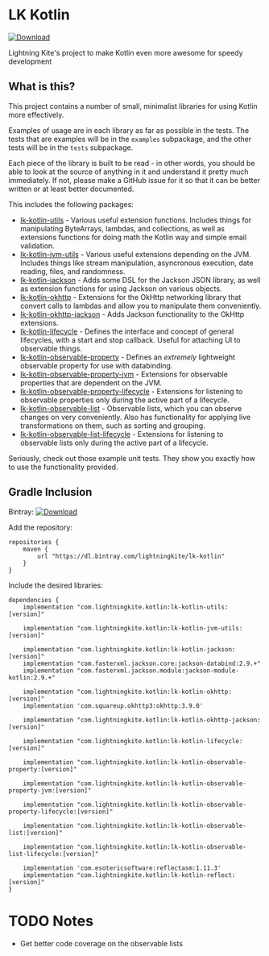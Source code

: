 # LK Kotlin

[ ![Download](https://api.bintray.com/packages/lightningkite/lk-kotlin/lk-kotlin-utils/images/download.svg) ](https://bintray.com/lightningkite/lk-kotlin/lk-kotlin-utils/_latestVersion)

Lightning Kite's project to make Kotlin even more awesome for speedy development

## What is this?

This project contains a number of small, minimalist libraries for using Kotlin more effectively.

Examples of usage are in each library as far as possible in the tests.  The tests that are examples will be in the `examples` subpackage, and the other tests will be in the `tests` subpackage.

Each piece of the library is built to be read - in other words, you should be able to look at the source of anything in it and understand it pretty much immediately.  If not, please make a GitHub issue for it so that it can be better written or at least better documented.

This includes the following packages:

- [lk-kotlin-utils](lk-kotlin-utils/README.md) - Various useful extension functions.  Includes things for manipulating ByteArrays, lambdas, and collections, as well as extensions functions for doing math the Kotlin way and simple email validation.
- [lk-kotlin-jvm-utils](lk-kotlin-jvm-utils/README.md) - Various useful extensions depending on the JVM.  Includes things like stream manipulation, asyncronous execution, date reading, files, and randomness.
- [lk-kotlin-jackson](lk-kotlin-jackson/README.md) - Adds some DSL for the Jackson JSON library, as well as extension functions for using Jackson on various objects.
- [lk-kotlin-okhttp](lk-kotlin-okhttp/README.md) - Extensions for the OkHttp networking library that convert calls to lambdas and allow you to manipulate them conveniently.
- [lk-kotlin-okhttp-jackson](lk-kotlin-okhttp-jackson/README.md) - Adds Jackson functionality to the OkHttp extensions.
- [lk-kotlin-lifecycle](lk-kotlin-lifecycle/README.md) - Defines the interface and concept of general lifecycles, with a start and stop callback.  Useful for attaching UI to observable things.
- [lk-kotlin-observable-property](lk-kotlin-observable-property/README.md) - Defines an *extremely* lightweight observable property for use with databinding.
- [lk-kotlin-observable-property-jvm](lk-kotlin-observable-property-jvm/README.md) - Extensions for observable properties that are dependent on the JVM.
- [lk-kotlin-observable-property-lifecycle](lk-kotlin-observable-property-lifecycle/README.md) - Extensions for listening to observable properties only during the active part of a lifecycle.
- [lk-kotlin-observable-list](lk-kotlin-observable-list/README.md) - Observable lists, which you can observe changes on very conveniently.  Also has functionality for applying live transformations on them, such as sorting and grouping.
- [lk-kotlin-observable-list-lifecycle](lk-kotlin-observable-list-lifecycle/README.md) - Extensions for listening to observable lists only during the active part of a lifecycle.

Seriously, check out those example unit tests.  They show you exactly how to use the functionality provided.


## Gradle Inclusion

Bintray: [ ![Download](https://api.bintray.com/packages/lightningkite/lk-kotlin/lk-kotlin-utils/images/download.svg) ](https://bintray.com/lightningkite/lk-kotlin/lk-kotlin-utils/_latestVersion)

Add the repository:

```
repositories {
    maven {
        url "https://dl.bintray.com/lightningkite/lk-kotlin"
    }
}
```

Include the desired libraries:

```
dependencies {
    implementation "com.lightningkite.kotlin:lk-kotlin-utils:[version]"

    implementation "com.lightningkite.kotlin:lk-kotlin-jvm-utils:[version]"

    implementation "com.lightningkite.kotlin:lk-kotlin-jackson:[version]"
    implementation "com.fasterxml.jackson.core:jackson-databind:2.9.+"
    implementation "com.fasterxml.jackson.module:jackson-module-kotlin:2.9.+"

    implementation "com.lightningkite.kotlin:lk-kotlin-okhttp:[version]"
    implementation 'com.squareup.okhttp3:okhttp:3.9.0'

    implementation "com.lightningkite.kotlin:lk-kotlin-okhttp-jackson:[version]"

    implementation "com.lightningkite.kotlin:lk-kotlin-lifecycle:[version]"

    implementation "com.lightningkite.kotlin:lk-kotlin-observable-property:[version]"

    implementation "com.lightningkite.kotlin:lk-kotlin-observable-property-jvm:[version]"

    implementation "com.lightningkite.kotlin:lk-kotlin-observable-property-lifecycle:[version]"

    implementation "com.lightningkite.kotlin:lk-kotlin-observable-list:[version]"

    implementation "com.lightningkite.kotlin:lk-kotlin-observable-list-lifecycle:[version]"

    implementation 'com.esotericsoftware:reflectasm:1.11.3'
    implementation "com.lightningkite.kotlin:lk-kotlin-reflect:[version]"
}
```

# TODO Notes

- Get better code coverage on the observable lists
